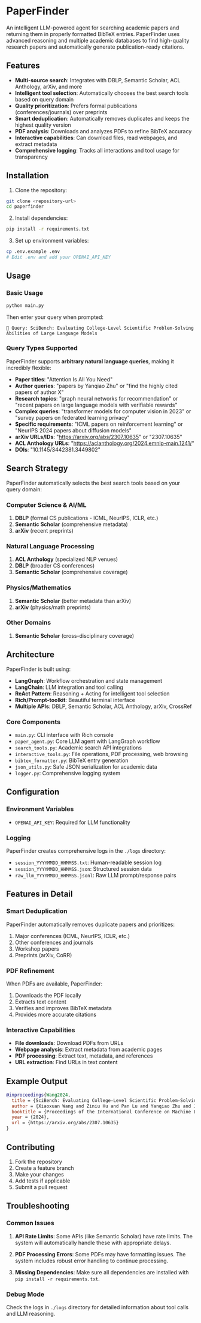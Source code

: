 # PaperFinder

An intelligent LLM-powered agent for searching academic papers and returning them in properly formatted BibTeX entries. PaperFinder uses advanced reasoning and multiple academic databases to find high-quality research papers and automatically generate publication-ready citations.

## Features

- **Multi-source search**: Integrates with DBLP, Semantic Scholar, ACL Anthology, arXiv, and more
- **Intelligent tool selection**: Automatically chooses the best search tools based on query domain
- **Quality prioritization**: Prefers formal publications (conferences/journals) over preprints
- **Smart deduplication**: Automatically removes duplicates and keeps the highest quality version
- **PDF analysis**: Downloads and analyzes PDFs to refine BibTeX accuracy
- **Interactive capabilities**: Can download files, read webpages, and extract metadata
- **Comprehensive logging**: Tracks all interactions and tool usage for transparency

## Installation

1. Clone the repository:
```bash
git clone <repository-url>
cd paperfinder
```

2. Install dependencies:
```bash
pip install -r requirements.txt
```

3. Set up environment variables:
```bash
cp .env.example .env
# Edit .env and add your OPENAI_API_KEY
```

## Usage

### Basic Usage

```bash
python main.py
```

Then enter your query when prompted:
```
📝 Query: SciBench: Evaluating College-Level Scientific Problem-Solving Abilities of Large Language Models
```

### Query Types Supported

PaperFinder supports **arbitrary natural language queries**, making it incredibly flexible:

- **Paper titles**: "Attention Is All You Need"
- **Author queries**: "papers by Yanqiao Zhu" or "find the highly cited papers of author X"
- **Research topics**: "graph neural networks for recommendation" or "recent papers on large language models with verifiable rewards"
- **Complex queries**: "transformer models for computer vision in 2023" or "survey papers on federated learning privacy"
- **Specific requirements**: "ICML papers on reinforcement learning" or "NeurIPS 2024 papers about diffusion models"
- **arXiv URLs/IDs**: "https://arxiv.org/abs/2307.10635" or "2307.10635"
- **ACL Anthology URLs**: "https://aclanthology.org/2024.emnlp-main.1241/"
- **DOIs**: "10.1145/3442381.3449802"

## Search Strategy

PaperFinder automatically selects the best search tools based on your query domain:

### Computer Science & AI/ML
1. **DBLP** (formal CS publications - ICML, NeurIPS, ICLR, etc.)
2. **Semantic Scholar** (comprehensive metadata)
3. **arXiv** (recent preprints)

### Natural Language Processing
1. **ACL Anthology** (specialized NLP venues)
2. **DBLP** (broader CS conferences)
3. **Semantic Scholar** (comprehensive coverage)

### Physics/Mathematics
1. **Semantic Scholar** (better metadata than arXiv)
2. **arXiv** (physics/math preprints)

### Other Domains
1. **Semantic Scholar** (cross-disciplinary coverage)

## Architecture

PaperFinder is built using:

- **LangGraph**: Workflow orchestration and state management
- **LangChain**: LLM integration and tool calling
- **ReAct Pattern**: Reasoning + Acting for intelligent tool selection
- **Rich/Prompt-toolkit**: Beautiful terminal interface
- **Multiple APIs**: DBLP, Semantic Scholar, ACL Anthology, arXiv, CrossRef

### Core Components

- `main.py`: CLI interface with Rich console
- `paper_agent.py`: Core LLM agent with LangGraph workflow
- `search_tools.py`: Academic search API integrations
- `interactive_tools.py`: File operations, PDF processing, web browsing
- `bibtex_formatter.py`: BibTeX entry generation
- `json_utils.py`: Safe JSON serialization for academic data
- `logger.py`: Comprehensive logging system

## Configuration

### Environment Variables

- `OPENAI_API_KEY`: Required for LLM functionality

### Logging

PaperFinder creates comprehensive logs in the `./logs` directory:
- `session_YYYYMMDD_HHMMSS.txt`: Human-readable session log
- `session_YYYYMMDD_HHMMSS.json`: Structured session data
- `raw_llm_YYYYMMDD_HHMMSS.jsonl`: Raw LLM prompt/response pairs

## Features in Detail

### Smart Deduplication

PaperFinder automatically removes duplicate papers and prioritizes:
1. Major conferences (ICML, NeurIPS, ICLR, etc.)
2. Other conferences and journals
3. Workshop papers
4. Preprints (arXiv, CoRR)

### PDF Refinement

When PDFs are available, PaperFinder:
1. Downloads the PDF locally
2. Extracts text content
3. Verifies and improves BibTeX metadata
4. Provides more accurate citations

### Interactive Capabilities

- **File downloads**: Download PDFs from URLs
- **Webpage analysis**: Extract metadata from academic pages
- **PDF processing**: Extract text, metadata, and references
- **URL extraction**: Find URLs in text content

## Example Output

```bibtex
@inproceedings{Wang2024,
  title = {SciBench: Evaluating College-Level Scientific Problem-Solving Abilities of Large Language Models},
  author = {Xiaoxuan Wang and Ziniu Hu and Pan Lu and Yanqiao Zhu and Jieyu Zhang and Satyen Subramaniam and Arjun R. Loomba and Shichang Zhang and Yizhou Sun and Wei Wang},
  booktitle = {Proceedings of the International Conference on Machine Learning},
  year = {2024},
  url = {https://arxiv.org/abs/2307.10635}
}
```

## Contributing

1. Fork the repository
2. Create a feature branch
3. Make your changes
4. Add tests if applicable
5. Submit a pull request

## Troubleshooting

### Common Issues

1. **API Rate Limits**: Some APIs (like Semantic Scholar) have rate limits. The system will automatically handle these with appropriate delays.

2. **PDF Processing Errors**: Some PDFs may have formatting issues. The system includes robust error handling to continue processing.

3. **Missing Dependencies**: Make sure all dependencies are installed with `pip install -r requirements.txt`.

### Debug Mode

Check the logs in `./logs` directory for detailed information about tool calls and LLM reasoning.